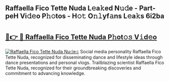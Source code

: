 ## Raffaella Fico Tette Nuda L𝚎a𝚔ed N𝚞𝚍e - Part-peH Vi𝚍𝚎o P𝚑𝚘tos - H𝚘𝚝 O𝚗𝚕yf𝚊ns L𝚎a𝚔s 6i2ba

# <h2><a href="http://kf2w4c.oniu.top/?m=Raffaella+Fico+Tette+Nuda">🔗👉 🔴 Raffaella Fico Tette Nuda P𝚑ot𝚘𝚜 V𝚒d𝚎o</a></h2>

[![Raffaella Fico Tette Nuda Nu𝚍e𝚜](https://i.imgur.com/0qMVB7G.gif)](http://kf2w4c.oniu.top/?m=Raffaella+Fico+Tette+Nuda)
Social media personality Raffaella Fico Tette Nuda, recognized for disseminating dance and lifestyle ideas through dance presentations and personal vlogs. Trailblazing scientist Raffaella Fico Tette Nuda, recognized for their groundbreaking discoveries and commitment to advancing knowledge.  
